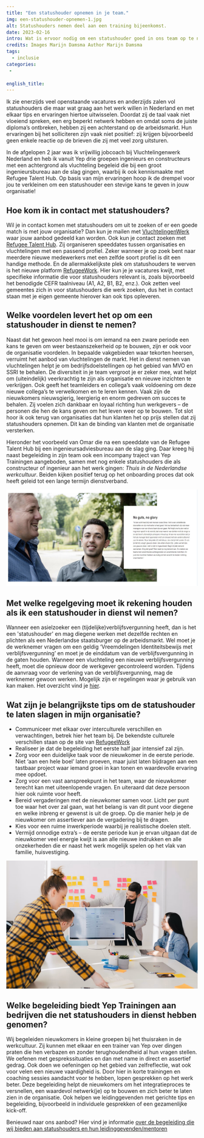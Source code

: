 ```yaml
---
title: "Een statushouder opnemen in je team."
img: een-statushouder-opnemen-1.jpg
alt: Statushouders nemen deel aan een training bijeenkomst.
date: 2023-02-16
intro: Wat is ervoor nodig om een statushouder goed in ons team op te nemen? Antwoord op veel voorkomende vragen.
credits: Images Marijn Damsma Author Marijn Damsma
tags:
  - inclusie
categories:
 - 

english_title:
---
```

Ik zie enerzijds veel openstaande vacatures en anderzijds zalen vol statushouders die maar wat graag aan het werk willen in Nederland en met elkaar tips en ervaringen hiertoe uitwisselen. Doordat zij de taal vaak niet vloeiend spreken, een erg beperkt netwerk hebben en omdat soms de juiste diploma’s ontbreken, hebben zij een achterstand op de arbeidsmarkt. Hun ervaringen bij het solliciteren zijn vaak niet positief: zij krijgen bijvoorbeeld geen enkele reactie op de brieven die zij met veel zorg uitsturen. 

In de afgelopen 2 jaar was ik vrijwillig jobcoach bij Vluchtelingenwerk Nederland en heb ik vanuit Yep drie groepen ingenieurs en constructeurs met een achtergrond als vluchteling begeleid die bij een groot ingenieursbureau aan de slag gingen, waarbij ik ook kennismaakte met Refugee Talent Hub. Op basis van mijn ervaringen hoop ik de drempel voor jou te verkleinen om een statushouder een stevige kans te geven in jouw organisatie!

## Hoe kom ik in contact met statushouders?

Wil je in contact komen met statushouders om uit te zoeken of er een goede match is met jouw organisatie? Dan kun je mailen met [VluchtelingenWerk](mailto:infodesk-werk@vluchtelingenwerk.nl)  waar jouw aanbod gedeeld kan worden. Ook kun je contact zoeken met [Refugee Talent Hub](https://refugeetalenthub.com/). Zij organiseren speeddates tussen organisaties en vluchtelingen met een passend profiel. Zeker wanneer je op zoek bent naar meerdere nieuwe medewerkers met een zelfde soort profiel is dit een handige methode. En de allermakkelijkste plek om statushouders te werven is het nieuwe platform [RefugeeWork](https://refugeework.nl). Hier kun je je vacatures kwijt, met specifieke informatie die voor statushouders relevant is, zoals bijvoorbeeld het benodigde CEFR taalniveau (A1, A2, B1, B2, enz.). Ook zetten veel gemeentes zich in voor statushouders die werk zoeken, dus het in contact staan met je eigen gemeente hierover kan ook tips opleveren.


## Welke voordelen levert het op om een statushouder in dienst te nemen?

Naast dat het gewoon heel mooi is om iemand na een zware periode een kans te geven om weer bestaanszekerheid op te bouwen, zijn er ook voor de organisatie voordelen. In bepaalde vakgebieden waar tekorten heersen, verruimt het aanbod van vluchtelingen de markt. Het in dienst nemen van vluchtelingen helpt je om bedrijfsdoelstellingen op het gebied van MVO en SSRI te behalen. De diversiteit in je team vergroot je er zeker mee, wat helpt om (uiteindelijk) veerkrachtig te zijn als organisatie en nieuwe inzichten te verkrijgen. Ook geeft het teamleiders en collega’s vaak voldoening om deze nieuwe collega’s te verwelkomen en te leren kennen. Vaak zijn de nieuwkomers nieuwsgierig, leergierig en enorm gedreven om succes te behalen. Zij voelen zich dankbaar en loyaal richting hun werkgevers – de personen die hen de kans geven om het leven weer op te bouwen. Tot slot hoor ik ook terug van organisaties dat hun klanten het op prijs stellen dat zij statushouders opnemen. Dit kan de binding van klanten met de organisatie versterken. 

Hieronder het voorbeeld van Omar die na een speeddate van de Refugee Talent Hub bij een ingenieursadviesbureau aan de slag ging. Daar kreeg hij naast begeleiding in zijn team ook een incompany traject van Yep Trainingen aangeboden, samen met nog enkele statushouders die als constructeur of ingenieur aan het werk gingen: *Thuis in de Nederlandse werkcultuur*. Beiden kijken positief terug op het onboarding proces dat ook heeft geleid tot een lange termijn dienstverband.

![Een statushouder met diens leidinggevende](./een-statushouder-opnemen-3.jpg)

## Met welke regelgeving moet ik rekening houden als ik een statushouder in dienst wil nemen? 
Wanneer een asielzoeker een (tijdelijke)verblijfsvergunning heeft, dan is het een 'statushouder' en mag diegene werken met dezelfde rechten en plichten als een Nederlandse staatsburger op de arbeidsmarkt. Wel moet je de werknemer vragen om een geldig ‘Vreemdelingen Identiteitsbewijs met verblijfsvergunning’ en moet je de einddatum van de verblijfsvergunning in de gaten houden. Wanneer een vluchteling een nieuwe verblijfsvergunning heeft, moet die opnieuw door de werkgever gecontroleerd worden. Tijdens de aanvraag voor de verlening van de verblijfsvergunning, mag de werknemer gewoon werken. Mogelijk zijn er regelingen waar je gebruik van kan maken. Het overzicht vind je [hier](https://www.refugeework.nl/praktische-zaken-en-organisatie).

## Wat zijn je belangrijkste tips om de statushouder te laten slagen in mijn organisatie?

- Communiceer met elkaar over interculturele verschillen en verwachtingen, betrek hier het team bij. De bekendste culturele verschillen staan op de site van [RefugeeWork](https://www.refugeework.nl/een-vluchteling-bij-jou-in-dienst)
- Realiseer je dat de begeleiding het eerste half jaar intensief zal zijn. 
- Zorg voor een duidelijke taak voor de nieuwkomer in de eerste periode. Niet ‘aan een hele boel’ laten proeven, maar juist laten bijdragen aan een tastbaar project waar iemand groei in kan tonen en waardevolle ervaring mee opdoet.
- Zorg voor een vast aanspreekpunt in het team, waar de nieuwkomer terecht kan met uiteenlopende vragen. En uiteraard dat deze persoon hier ook ruimte voor heeft.
- Bereid vergaderingen met de nieuwkomer samen voor. Licht per punt toe waar het over zal gaan, wat het belang is van dit punt voor diegene en welke inbreng er gewenst is uit de groep. Op die manier help je de nieuwkomer om assertiever aan de vergadering bij te dragen.
- Kies voor een ruime inwerkperiode waarbij je realistische doelen stelt.
- Vermijd onnodige extra’s – de eerste periode kun je ervan uitgaan dat de nieuwkomer veel energie kwijt is aan alle nieuwe indrukken en alle onzekerheden die er naast het werk mogelijk spelen op het vlak van familie, huisvestiging. 


![Een groep in gesprek](./een-statushouder-opnemen-2.jpg)

## Welke begeleiding biedt Yep Trainingen aan bedrijven die net statushouders in dienst hebben genomen?
Wij begeleiden nieuwkomers in kleine groepen bij het thuisraken in de werkcultuur. Zij kunnen met elkaar en een trainer van Yep over dingen praten die hen verbazen en zonder terughoudendheid al hun vragen stellen. We oefenen met gesprekssituaties en dan met name in direct en assertief gedrag. Ook doen we oefeningen op het gebied van zelfreflectie, wat ook voor velen een nieuwe vaardigheid is. Door hier in korte trainingen en coaching sessies aandacht voor te hebben, lopen gesprekken op het werk beter. Deze begeleiding helpt de nieuwkomers om het integratieproces te versnellen, een waardevol netwerk(je) op te bouwen en zich beter te laten zien in de organisatie. Ook helpen we leidinggevenden met gerichte tips en begeleiding, bijvoorbeeld in individuele gesprekken of een gezamenlijke kick-off.

Benieuwd naar ons aanbod? Hier vind je informatie [over de begeleiding die wij bieden aan statushouders en hun leidinggevenden/mentoren](/trainingen/statushouder-begeleiding/)